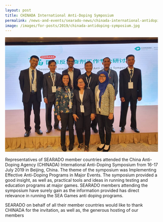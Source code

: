 ```yaml
---
layout: post
title: CHINADA International Anti-Doping Symposium
permalink: /news-and-events/searado-news/chinada-international-antidoping-symposium
image: /images/for-posts/2019/chinada-antidoping-symposium.jpg
---
```

![Group Photo with SEARADO Member Country Representatives](/images/for-posts/2019/chinada-antidoping-symposium.jpg)

Representatives of SEARADO member countries attended the China Anti-Doping Agency (CHINADA) International Anti-Doping Symposium from 16-17 July 2019 in Beijing, China. The theme of the symposium was Implementing Effective Anti-Doping Programs in Major Events. The symposium provided a good insight, as well as, practical tools and ideas in running testing and education programs at major games. SEARADO members attending the symposium have surely gain as the information provided has direct relevance in running the SEA Games anti doping programs.

SEARADO on behalf of all their member countries would like to thank CHINADA for the invitation, as well as, the generous hosting of our members
